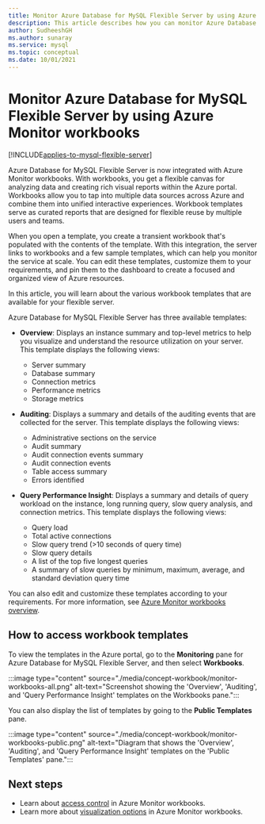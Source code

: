 ```yaml
---
title: Monitor Azure Database for MySQL Flexible Server by using Azure Monitor workbooks
description: This article describes how you can monitor Azure Database for MySQL Flexible Server by using Azure Monitor workbooks.
author: SudheeshGH
ms.author: sunaray
ms.service: mysql
ms.topic: conceptual
ms.date: 10/01/2021
---
```

# Monitor Azure Database for MySQL Flexible Server by using Azure Monitor workbooks

[!INCLUDE[applies-to-mysql-flexible-server](../includes/applies-to-mysql-flexible-server.md)]

Azure Database for MySQL Flexible Server is now integrated with Azure Monitor workbooks. With workbooks, you get a flexible canvas for analyzing data and creating rich visual reports within the Azure portal. Workbooks allow you to tap into multiple data sources across Azure and combine them into unified interactive experiences. Workbook templates serve as curated reports that are designed for flexible reuse by multiple users and teams. 

When you open a template, you create a transient workbook that's populated with the contents of the template. With this integration, the server links to workbooks and a few sample templates, which can help you monitor the service at scale. You can edit these templates, customize them to your requirements, and pin them to the dashboard to create a focused and organized view of Azure resources.
 
In this article, you will learn about the various workbook templates that are available for your flexible server.

Azure Database for MySQL Flexible Server has three available templates:
 
- **Overview**: Displays an instance summary and top-level metrics to help you visualize and understand the resource utilization on your server. This template displays the following views:

    * Server summary 
    * Database summary
    * Connection metrics 
    * Performance metrics 
    * Storage metrics 

* **Auditing**: Displays a summary and details of the auditing events that are collected for the server. This template displays the following views:

    * Administrative sections on the service
    * Audit summary
    * Audit connection events summary
    * Audit connection events
    * Table access summary
    * Errors identified

* **Query Performance Insight**: Displays a summary and details of query workload on the instance, long running query, slow query analysis, and connection metrics. This template displays the following views:

    * Query load
    * Total active connections
    * Slow query trend (>10 seconds of query time)
    * Slow query details
    * A list of the top five longest queries
    * A summary of slow queries by minimum, maximum, average, and standard deviation query time

You can also edit and customize these templates according to your requirements. For more information, see [Azure Monitor workbooks overview](../../azure-monitor/visualize/workbooks-overview.md#editing-mode).

 ## How to access workbook templates

To view the templates in the Azure portal, go to the **Monitoring** pane for Azure Database for MySQL Flexible Server, and then select **Workbooks**.

:::image type="content" source="./media/concept-workbook/monitor-workbooks-all.png" alt-text="Screenshot showing the 'Overview', 'Auditing', and 'Query Performance Insight' templates on the Workbooks pane.":::

You can also display the list of templates by going to the **Public Templates** pane.

:::image type="content" source="./media/concept-workbook/monitor-workbooks-public.png" alt-text="Diagram that shows the 'Overview', 'Auditing', and 'Query Performance Insight' templates on the 'Public Templates' pane.":::


## Next steps
- Learn about [access control](../../azure-monitor/visualize/workbooks-access-control.md) in Azure Monitor workbooks.
- Learn more about [visualization options](../../azure-monitor/visualize/workbooks-overview.md#visualizations) in Azure Monitor workbooks.
